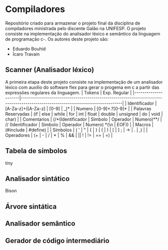 # Compiladores
Repositório criado para armazenar o projeto final da disciplina de compiladores ministrada pelo discente Galão na UNIFESP. O projeto consiste na implementação do analisador léxico e semântico da linguagem de programação c-. Os autores deste projeto são:
- Eduardo Bouhid
- Ícaro Travain

## Scanner (Analisador léxico)
A primeira etapa deste projeto consiste na implementação de um analisador léxico com auxílio do software flex para gerar o progema em c a partir das expressões regulares da linguagem. 
| Tokens              | Exp. Regular                                                                                                                   |
|---------------------|--------------------------------------------------------------------------------------------------------------------------------|
| Identificador       | [A-Za-z]+([A-Za-z] \| [0-9] \| _)*                                                                                             |
| Numero              | [0-9]+\.?[0-9]*                                                                                                                |
| Palavras Reservadas | (if \| else \| while \| for \| int \| float \| double \| unsigned \| do \| void \| char)                                       |
| Comentarios         | (/\*(Identificador \| Simbolo \| Operador \| Numero)*\*/ \| // (Identificador \| Simbolo \| Operador \| Numero) *(\\n \| EOF)) |
| Macros              | (#include \| #define)                                                                                                          |
| Símbolos            | ( ' \| " \| { \| } \| ( \| ) \| [ \| ] ; \| -> \| . \| ,)                                                                      |
| Operadores          | (+ \| - \| / \| \* \| % \| && \| \|\| ! \| != \| == \| =)                                                                      |

## Tabela de símbolos
tiny
## Analisador sintático
Bison
## Árvore sintática 
## Analisador semântico
## Gerador de código intermediário  
